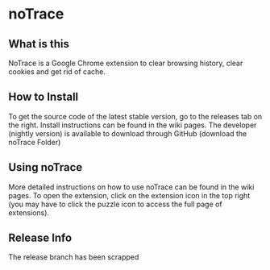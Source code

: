 # noTrace

## What is this
NoTrace is a Google Chrome extension to clear browsing history, clear cookies and get rid of cache.

## How to Install
To get the source code of the latest stable version, go to the releases tab on the right. Install instructions can be found in the wiki pages. The developer (nightly version) is available to download through GitHub (download the noTrace Folder)

## Using noTrace
More detailed instructions on how to use noTrace can be found in the wiki pages. To open the extension, click on the extension icon in the top right (you may have to click the puzzle icon to access the full page of extensions).

## Release Info
The release branch has been scrapped
